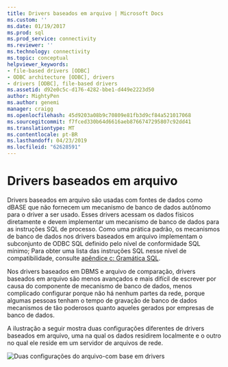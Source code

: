 ```yaml
---
title: Drivers baseados em arquivo | Microsoft Docs
ms.custom: ''
ms.date: 01/19/2017
ms.prod: sql
ms.prod_service: connectivity
ms.reviewer: ''
ms.technology: connectivity
ms.topic: conceptual
helpviewer_keywords:
- file-based drivers [ODBC]
- ODBC architecture [ODBC], drivers
- drivers [ODBC], file-based drivers
ms.assetid: d92e0c5c-d176-4282-bbe1-d449e2223d50
author: MightyPen
ms.author: genemi
manager: craigg
ms.openlocfilehash: 45d9203a08b9c70809e81fb3d9cf84a521017068
ms.sourcegitcommit: f7fced330b64d6616aeb8766747295807c92dd41
ms.translationtype: MT
ms.contentlocale: pt-BR
ms.lasthandoff: 04/23/2019
ms.locfileid: "62628591"
---
```

# <a name="file-based-drivers"></a>Drivers baseados em arquivo
Drivers baseados em arquivo são usadas com fontes de dados como dBASE que não fornecem um mecanismo de banco de dados autônomo para o driver a ser usado. Esses drivers acessam os dados físicos diretamente e devem implementar um mecanismo de banco de dados para as instruções SQL de processo. Como uma prática padrão, os mecanismos de banco de dados nos drivers baseados em arquivo implementam o subconjunto de ODBC SQL definido pelo nível de conformidade SQL mínimo; Para obter uma lista das instruções SQL nesse nível de compatibilidade, consulte [apêndice c: Gramática SQL](../../odbc/reference/appendixes/appendix-c-sql-grammar.md).  
  
 Nos drivers baseados em DBMS e arquivo de comparação, drivers baseados em arquivo são menos avançados e mais difícil de escrever por causa do componente de mecanismo de banco de dados, menos complicado configurar porque não há nenhum partes da rede, porque algumas pessoas tenham o tempo de gravação de banco de dados mecanismos de tão poderosos quanto aqueles gerados por empresas de banco de dados.  
  
 A ilustração a seguir mostra duas configurações diferentes de drivers baseados em arquivo, uma na qual os dados residirem localmente e o outro no qual ele reside em um servidor de arquivos de rede.  
  
 ![Duas configurações do arquivo&#45;com base em drivers](../../odbc/reference/media/pr06.gif "pr06")
